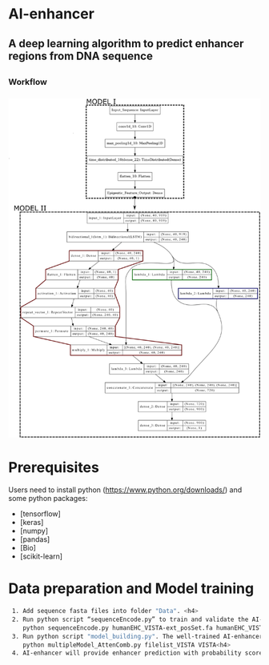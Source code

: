 # AI-enhancer
## A deep learning algorithm to predict enhancer regions from DNA sequence <h2> 
### Workflow <h3> 
![GitHub Logo](/images/Model_plot.png)

# Prerequisites
  Users need to install python (https://www.python.org/downloads/) and some python packages:
   * [tensorflow]
   * [keras]
   * [numpy]
   * [pandas]
   * [Bio]
   * [scikit-learn]
   
# Data preparation and Model training
```bash
 1. Add sequence fasta files into folder "Data". <h4> 
 2. Run python script “sequenceEncode.py” to train and validate the AI-enhancer model. The results will be stored in folder "EncodeData". <h4> 
    python sequenceEncode.py humanEHC_VISTA-ext_posSet.fa humanEHC_VISTA-ext_negSet.fa humanEHC_VISTA-ext<h4> 
 3. Run python script "model_building.py". The well-trained AI-enhancer model will be stored in the folder "ModelOutput" for follow-up enhancer prediction. <h4> 
    python multipleModel_AttenComb.py filelist_VISTA VISTA<h4> 
 4. AI-enhancer will provide enhancer prediction with probability scores to rank all candidate enhancers, which will facilitate the follow-up experimental validation (e.g. CRISPR/Cas9 knockout of predicted enhancers). <h4>

```
